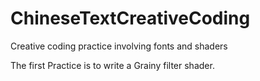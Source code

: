 # ChineseTextCreativeCoding
 Creative coding practice involving fonts and shaders

 
The first Practice is to write a Grainy filter shader.